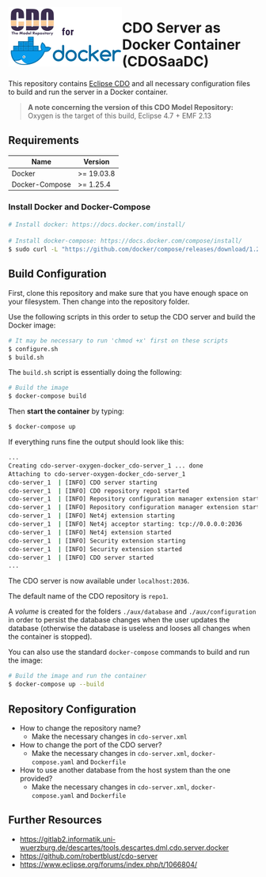 <p>
<img align="left" src="cdo-for-docker-logo.png" alt="cdo-for-docker-logo" style="zoom:50%;" /> 
</p>


# CDO Server as Docker Container (CDOSaaDC)

This repository contains [Eclipse CDO](https://www.eclipse.org/cdo/) and all necessary configuration files to build and run the server in a Docker container.

> **A note concerning the version of this CDO Model Repository:** Oxygen is the target of this build, Eclipse 4.7 + EMF 2.13

## Requirements

| Name           | Version    |
| -------------- | ---------- |
| Docker         | >= 19.03.8 |
| Docker-Compose | >= 1.25.4  |



### Install Docker and Docker-Compose

```bash
# Install docker: https://docs.docker.com/install/

# Install docker-compose: https://docs.docker.com/compose/install/
$ sudo curl -L "https://github.com/docker/compose/releases/download/1.25.4/docker-compose-$(uname -s)-$(uname -m)" -o /usr/local/bin/docker-compose
```



## Build Configuration

First, clone this repository and make sure that you have enough space on your filesystem. Then change into the repository folder.

Use the following scripts in this order to setup the CDO server and build the Docker image:

```bash
# It may be necessary to run 'chmod +x' first on these scripts
$ configure.sh
$ build.sh
```

The `build.sh` script is essentially doing the following:

```bash
# Build the image
$ docker-compose build
```

Then **start the container** by typing:

```bash
$ docker-compose up
```

If everything runs fine the output should look like this:

```bash
...
Creating cdo-server-oxygen-docker_cdo-server_1 ... done
Attaching to cdo-server-oxygen-docker_cdo-server_1
cdo-server_1  | [INFO] CDO server starting
cdo-server_1  | [INFO] CDO repository repo1 started
cdo-server_1  | [INFO] Repository configuration manager extension starting
cdo-server_1  | [INFO] Repository configuration manager extension started
cdo-server_1  | [INFO] Net4j extension starting
cdo-server_1  | [INFO] Net4j acceptor starting: tcp://0.0.0.0:2036
cdo-server_1  | [INFO] Net4j extension started
cdo-server_1  | [INFO] Security extension starting
cdo-server_1  | [INFO] Security extension started
cdo-server_1  | [INFO] CDO server started
...
```



The CDO server is now available under `localhost:2036`. 

The default name of the CDO repository is `repo1`.

A *volume* is created for the folders `./aux/database` and `./aux/configuration` in order to persist the database changes when the user updates the database (otherwise the database is useless and looses all changes when the container is stopped).

You can also use the standard `docker-compose` commands to build and run the image:

```bash
# Build the image and run the container
$ docker-compose up --build
```



## Repository Configuration

- How to change the repository name?
  - Make the necessary changes in `cdo-server.xml`
- How to change the port of the CDO server?
  - Make the necessary changes in `cdo-server.xml`, `docker-compose.yaml` and `Dockerfile`
- How to use another database from the host system than the one provided?
  - Make the necessary changes in `cdo-server.xml`, `docker-compose.yaml` and `Dockerfile`

## Further Resources

- https://gitlab2.informatik.uni-wuerzburg.de/descartes/tools.descartes.dml.cdo.server.docker
- https://github.com/robertblust/cdo-server
- https://www.eclipse.org/forums/index.php/t/1066804/